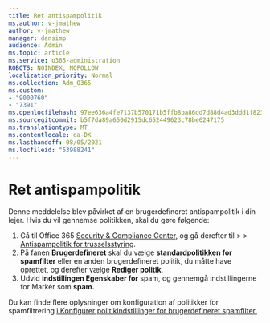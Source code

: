 ```yaml
---
title: Ret antispampolitik
ms.author: v-jmathew
author: v-jmathew
manager: dansimp
audience: Admin
ms.topic: article
ms.service: o365-administration
ROBOTS: NOINDEX, NOFOLLOW
localization_priority: Normal
ms.collection: Adm_O365
ms.custom:
- "9000760"
- "7391"
ms.openlocfilehash: 97ee636a4fe7137b570171b5ffb8ba86dd7d88d4ad3ddd1f823cfb3937c61c5b
ms.sourcegitcommit: b5f7da89a650d2915dc652449623c78be6247175
ms.translationtype: MT
ms.contentlocale: da-DK
ms.lasthandoff: 08/05/2021
ms.locfileid: "53988241"
---
```

# <a name="fix-anti-spam-policy"></a>Ret antispampolitik

Denne meddelelse blev påvirket af en brugerdefineret antispampolitik i din lejer. Hvis du vil gennemse politikken, skal du gøre følgende:

1. Gå til Office 365 [Security & Compliance Center](https://go.microsoft.com/fwlink/p/?linkid=2077143), og gå derefter til   >    >  [Antispampolitik for trusselsstyring](https://go.microsoft.com/fwlink/?linkid=2101518).
2. På fanen **Brugerdefineret** skal du vælge **standardpolitikken for spamfilter** eller en anden brugerdefineret politik, du måtte have oprettet, og derefter vælge **Rediger politik**.
3. Udvid **indstillingen Egenskaber for** spam, og gennemgå indstillingerne for Markér som **spam.**

Du kan finde flere oplysninger om konfiguration af politikker for spamfiltrering [i Konfigurer politikindstillinger for brugerdefineret spamfilter.](https://go.microsoft.com/fwlink/?linkid=2101054)
